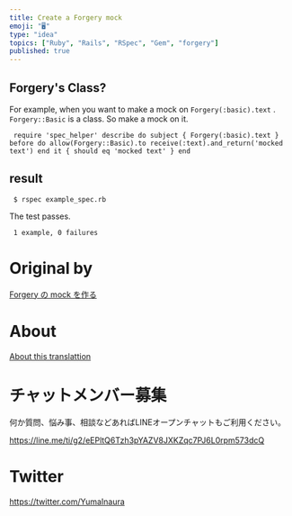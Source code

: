 ```yaml
---
title: Create a Forgery mock
emoji: "🖥"
type: "idea"
topics: ["Ruby", "Rails", "RSpec", "Gem", "forgery"]
published: true
---
```


## Forgery's Class? 

For example, when you want to make a mock on `Forgery(:basic).text` . `Forgery::Basic` is a class. So make a mock on it.

     require 'spec_helper' describe do subject { Forgery(:basic).text } before do allow(Forgery::Basic).to receive(:text).and_return('mocked text') end it { should eq 'mocked text' } end 

## result 

     $ rspec example_spec.rb 

The test passes.

     1 example, 0 failures 



# Original by
[Forgery の mock を作る](https://qiita.com/Yinaura/items/06879d1307278785e029)

# About

[About this translattion](https://qiita.com/YumaInaura/items/7f6fd1e9310a6816469a)








<!-- Update From Qiita API -->

# チャットメンバー募集


何か質問、悩み事、相談などあればLINEオープンチャットもご利用ください。

https://line.me/ti/g2/eEPltQ6Tzh3pYAZV8JXKZqc7PJ6L0rpm573dcQ





# Twitter


https://twitter.com/YumaInaura


<!-- Update From Qiita API -->


